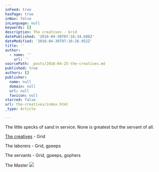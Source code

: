 ```yaml
---
inFeed: true
hasPage: true
inNav: false
inLanguage: null
keywords: []
description: The creatives - Grid
datePublished: '2016-04-30T07:16:34.688Z'
dateModified: '2016-04-30T07:16:26.952Z'
title: ''
author:
  - name: ''
    url: ''
sourcePath: _posts/2016-04-25-the-creatives.md
published: true
authors: []
publisher:
  name: null
  domain: null
  url: null
  favicon: null
starred: false
url: the-creatives/index.html
_type: Article

---
```

The little specks of sand in service. None is greatest but the servant of all.

[The creatives][0] - Grid

The laborers - Grid, gpeeps

The servants - Grid, gpeeps, gophers

The Master ![](https://the-grid-user-content.s3-us-west-2.amazonaws.com/7dacca35-41b9-434e-a1c1-0d6a4b32d172.jpg)

[0]: http://the-end-is-neal.com/